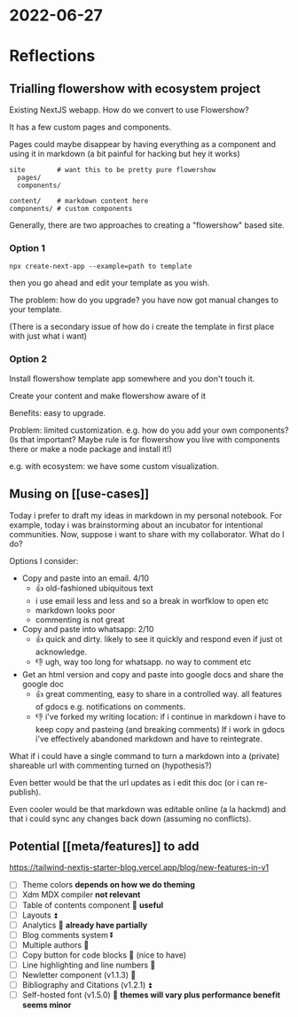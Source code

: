 # 2022-06-27

# Reflections

## Trialling flowershow with ecosystem project

Existing NextJS webapp. How do we convert to use Flowershow?

It has a few custom pages and components.

Pages could maybe disappear by having everything as a component and using it in markdown (a bit painful for hacking but hey it works)

```
site        # want this to be pretty pure flowershow
  pages/
  components/

content/    # markdown content here
components/ # custom components
```

Generally, there are two approaches to creating a "flowershow" based site.

### Option 1

```
npx create-next-app --example=path to template
```

then you go ahead and edit your template as you wish.

The problem: how do you upgrade? you have now got manual changes to your template.

(There is a secondary issue of how do i create the template in first place with just what i want)

### Option 2

Install flowershow template app somewhere and you don't touch it.

Create your content and make flowershow aware of it

Benefits: easy to upgrade.

Problem: limited customization. e.g. how do you add your own components? (Is that important? Maybe rule is for flowershow you live with components there or make a node package and install it!)

e.g. with ecosystem: we have some custom visualization.

## Musing on [[use-cases]]

Today i prefer to draft my ideas in markdown in my personal notebook. For example, today i was brainstorming about an incubator for intentional communities. Now, suppose i want to share with my collaborator. What do I do?

Options I consider:

- Copy and paste into an email. 4/10
  - 👍 old-fashioned ubiquitous text
  - i use email less and less and so a break in worfklow to open etc
  - markdown looks poor
  - commenting is not great
- Copy and paste into whatsapp: 2/10
  - 👍 quick and dirty. likely to see it quickly and respond even if just ot acknowledge.
  - 👎 ugh, way too long for whatsapp. no way to comment etc
- Get an html version and copy and paste into google docs and share the google doc
  - 👍 great commenting, easy to share in a controlled way. all features of gdocs e.g. notifications on comments.
  - 👎 i've forked my writing location: if i continue in markdown i have to keep copy and pasteing (and breaking comments) If i work in gdocs i've effectively abandoned markdown and have to reintegrate.

What if i could have a single command to turn a markdown into a (private) shareable url with commenting turned on (hypothesis?)

Even better would be that the url updates as i edit this doc (or i can re-publish).

Even cooler would be that markdown was editable online (a la hackmd) and that i could sync any changes back down (assuming no conflicts).

## Potential [[meta/features]] to add

https://tailwind-nextjs-starter-blog.vercel.app/blog/new-features-in-v1

- [ ] Theme colors **depends on how we do theming**
- [ ] Xdm MDX compiler **not relevant**
- [ ] Table of contents component 🔼 **useful**
- [ ] Layouts ⏫
- [ ] Analytics 🔼 **already have partially**
- [ ] Blog comments system ⏬
- [ ] Multiple authors 🔽
- [ ] Copy button for code blocks 🔼 (nice to have)
- [ ] Line highlighting and line numbers 🔼
- [ ] Newletter component (v1.1.3) 🔽
- [ ] Bibliography and Citations (v1.2.1) ⏫
- [ ] Self-hosted font (v1.5.0) 🔽 **themes will vary plus performance benefit seems minor**

